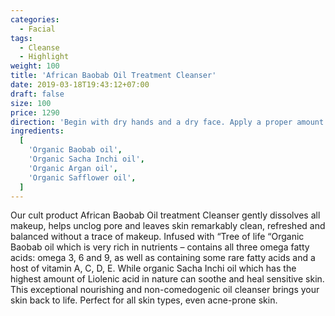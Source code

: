 ```yaml
---
categories:
  - Facial
tags:
  - Cleanse
  - Highlight
weight: 100
title: 'African Baobab Oil Treatment Cleanser'
date: 2019-03-18T19:43:12+07:00
draft: false
size: 100
price: 1290
direction: 'Begin with dry hands and a dry face. Apply a proper amount of the oil into the palm of your hand and gently massage onto face. Add a little water onto your face. The oil will emulsify into a low foaming milk. Rinse off with warm water.'
ingredients:
  [
    'Organic Baobab oil',
    'Organic Sacha Inchi oil',
    'Organic Argan oil',
    'Organic Safflower oil',
  ]
---
```


Our cult product African Baobab Oil treatment Cleanser gently dissolves all makeup, helps unclog pore and leaves skin remarkably clean, refreshed and balanced without a trace of makeup. Infused with “Tree of life “Organic Baobab oil which is very rich in nutrients – contains all three omega fatty acids: omega 3, 6 and 9, as well as containing some rare fatty acids and a host of vitamin A, C, D, E. While organic Sacha Inchi oil which has the highest amount of Liolenic acid in nature can soothe and heal sensitive skin. This exceptional nourishing and non-comedogenic oil cleanser brings your skin back to life. Perfect for all skin types, even acne-prone skin.
